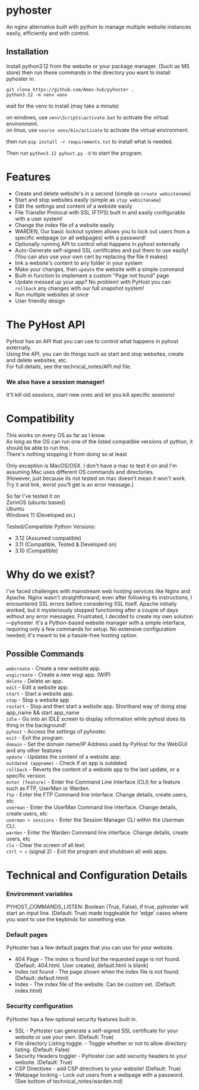 # pyhoster
An nginx alternative built with python to manage multiple website instances easily, efficiently and with control.

## Installation
Install python3.12 from the website or your package manager. (Such as MS store)
then run these commands in the directory you want to install pyhoster in.
```
git clone https://github.com/Ames-hub/pyhoster . 
python3.12 -m venv venv
```
wait for the venv to install (may take a minute)

on windows, use `venv\Scripts\activate.bat` to activate the virtual environment.<br>
on linux, use `source venv/bin/activate` to activate the virtual environment.

then run `pip install -r requirements.txt` to install what is needed.

Then run `python3.12 pyhost.py -O` to start the program.

# Features
- Create and delete website's in a second (simple as `create websitename`)
- Start and stop websites easily (simple as `stop websitename`)
- Edit the settings and content of a website easily
- File Transfer Protocal with SSL (FTPS) built in and easily configurable with a user system!
- Change the index file of a website easily
- WARDEN, Our basic lockout system allows you to lock out users from a specific webpage (or all webpages) with a password!
- Optionally running API to control what happens in pyhost externally
- Auto-Generate self-signed SSL certificates and put them to use easily! (You can also use your own cert by replacing the file it makes)
- link a website's content to any folder in your system
- Make your changes, then `update` the website with a simple command
- Built-in function to implement a custom "Page not found" page
- Update messed up your app? No problem! with PyHost you can `rollback` any changes with our full snapshot system!
- Run multiple websites at once
- User friendly design

# The PyHost API
PyHost has an API that you can use to control what happens in pyhost externally.<br>
Using the API, you can do things such as start and stop websites, create and delete websites, etc.<br>
For full details, see the technical_notes/API.md file.
### We also have a session manager!
It'll kill old sessions, start new ones and let you kill specific sessions!

# Compatibility
This works on every OS as far as I know.<br>
As long as the OS can run one of the listed compatible versions of python, it should be able to run this.<br>
There's nothing stopping it from doing so at least<br>

Only exception is MacOS/OSX. I don't have a mac to test it on and I'm assuming Mac uses different OS commands and directories.<br>
(However, just because its not tested on mac doesn't mean it won't work. Try it and lmk, worst you'll get is an error message.)

So far I've tested it on<br>
ZorinOS (ubuntu based)<br>
Ubuntu<br>
Windows 11 (Developed on.)

Tested/Compatible Python Versions:
- 3.12 (Assumed compatible)
- 3.11 (Compatible, Tested & Developed on)
- 3.10 (Compatible)

# Why do we exist?
I've faced challenges with mainstream web hosting services like Nginx and Apache. Nginx wasn't straightforward; even after following its instructions, I encountered SSL errors before considering SSL itself. Apache initially worked, but it mysteriously stopped functioning after a couple of days without any error messages. Frustrated, I decided to create my own solution—pyhoster. It's a Python-based website manager with a simple interface, requiring only a few commands for setup. No extensive configuration needed; it's meant to be a hassle-free hosting option.

## Possible Commands
`webcreate` - Create a new website app.<br>
`wsgicreate` - Create a new wsgi app. (WIP)<br>
`delete` - Delete an app.<br>
`edit` - Edit a website app.<br>
`start` - Start a website app.<br>
`stop` - Stop a website app<br>
`restart` - Stop and then start a website app. Shorthand way of doing stop app_name && start app_name<br>
`idle` - Go into an IDLE screen to display information while pyhost does its thing in the background!<br>
`pyhost` - Access the settings of pyhoster.<br>
`exit` - Exit the program.<br>
`domain` - Set the domain name/IP Address used by PyHost for the WebGUI and any other features<br>
`update` - Updates the content of a website app.<br>
`outdated (appname)` - Check if an app is outdated<br>
`rollback` - Reverts the content of a website app to the last update, or a specific version.<br>
`enter (feature)` - Enter the Command Line Interface (CLI) for a feature such as FTP, UserMan or Warden.<br>
`ftp` - Enter the FTP Command line interface. Change details, create users, etc<br>
`userman` - Enter the UserMan Command line interface. Change details, create users, etc<br>
`userman > sessions` - Enter the Session Manager CLI within the Userman CLI.<br>
`warden` - Enter the Warden Command line interface. Change details, create users, etc<br>
`cls` - Clear the screen of all text.<br>
`ctrl + c` (signal 2) - Exit the program and shutdown all web apps.<br>

# Technical and Configuration Details
### Environment variables
PYHOST_COMMANDS_LISTEN: Boolean (True, False), if true, pyhoster will start an input line. (Default: True)
made toggleable for 'edge' cases where you want to use the keybinds for something else.

### Default pages
PyHoster has a few default pages that you can use for your website.<br>
- 404 Page - The index is found but the requested page is not found. (Default: 404.html. User created, default.html is blank)
- Index not found - The page shown when the index file is not found. (Default: default.html)
- Index - The index file of the website. Can be custom set. (Default: index.html)

### Security configuration
PyHoster has a few optional security features built in.<br>
- SSL - PyHoster can generate a self-signed SSL certificate for your website or use your own. (Default: True)
- File directory Listing toggle. - Toggle whether or not to allow directory listing. (Default: False)
- Security Headers toggler - PyHoster can add security headers to your website. (Default: True)
- CSP Directives - add CSP directives to your website! (Default: True)
- Webpage locking - Lock out users from a webpage with a password. (See bottom of technical_notes/warden.md)
